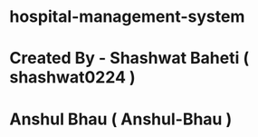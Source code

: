 # hospital-management-system

# Created By - Shashwat Baheti ( shashwat0224 )
#              Anshul Bhau ( Anshul-Bhau )
